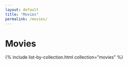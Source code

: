 ```yaml
---
layout: default
title: "Movies"
permalink: /movies/
---
```

# Movies
{% include list-by-collection.html collection="movies" %}